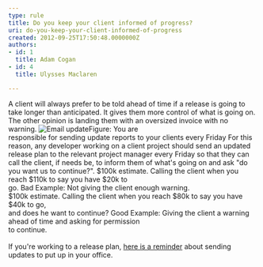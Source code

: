 ```yaml
---
type: rule
title: Do you keep your client informed of progress?
uri: do-you-keep-your-client-informed-of-progress
created: 2012-09-25T17:50:48.0000000Z
authors:
- id: 1
  title: Adam Cogan
- id: 4
  title: Ulysses Maclaren

---
```


 
A client will always prefer to be told ahead of time if a release is going to take                     longer than anticipated. It gives them more control of what is going on. The other                     opinion is landing them with an oversized invoice with no warning.
 ![Email update](/Management/Rules-to-Being-Software-Consultants-Working-in-a-Team/PublishingImages/email-update.jpg)Figure: You are<br>                            responsible for sending update reports to your clients every Friday
For this reason, any developer working on a client project should send an updated                     release plan to the relevant project manager every Friday so that they can call                     the client, if needs be, to inform them of what's going on and ask "do you want                     us to continue?".
$100k estimate. Calling the client when you reach $110k to say you have $20k to<br>                        go.                         Bad Example: Not giving the client enough warning.<br>                    $100k estimate. Calling the client when you reach $80k to say you have $40k to go,<br>                        and does he want to continue?                         Good Example: Giving the client a warning ahead of time and asking for permission<br>                        to continue.<br>                    
If you're working to a release plan, [here is a reminder](/ssw/Standards/Rules/Images/fridaySign.jpg) about sending updates to put up in your office.

